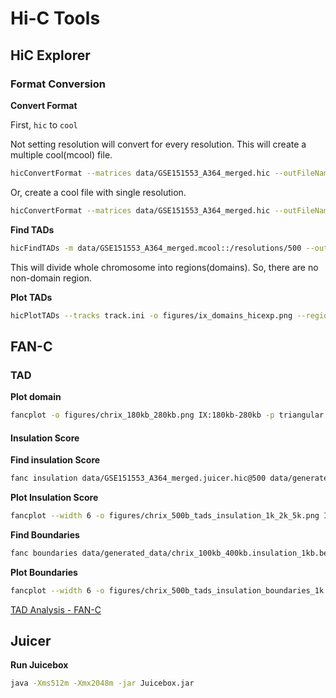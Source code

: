 # Hi-C Tools

## HiC Explorer

### Format Conversion

**Convert Format**

First, `hic` to `cool`

Not setting resolution will convert for every resolution. This will create a multiple cool(mcool) file.

```sh
hicConvertFormat --matrices data/GSE151553_A364_merged.hic --outFileName data/GSE151553_A364_merged.mcool --inputFormat hic --outputFormat cool
```

Or, create a cool file with single resolution. 

```sh
hicConvertFormat --matrices data/GSE151553_A364_merged.hic --outFileName data/GSE151553_A364_merged.cool --inputFormat hic --outputFormat cool --resolutions 500
```

**Find TADs**

```sh
hicFindTADs -m data/GSE151553_A364_merged.mcool::/resolutions/500 --outPrefix data/generated_data/IX_res_500_min2000_max5000_step1000_thres0.05_delta0.01_fdr --chromosomes IX --minDepth 2000 --maxDepth 5000 --step 1000 --thresholdComparisons 0.05  --delta 0.01 --correctForMultipleTesting fdr -p 64
```

This will divide whole chromosome into regions(domains). So, there are no non-domain region.

**Plot TADs**

```sh
hicPlotTADs --tracks track.ini -o figures/ix_domains_hicexp.png --region chrIX:1-434000
```

## FAN-C

### TAD

**Plot domain**

```sh
fancplot -o figures/chrix_180kb_280kb.png IX:180kb-280kb -p triangular data/GSE151553_A364_merged.juicer.hic@800 -m 50000 -vmin 0 -vmax 50
```

#### Insulation Score

**Find insulation Score**

```sh
fanc insulation data/GSE151553_A364_merged.juicer.hic@500 data/generated_data/chrix_100kb_400kb.insulation -r IX:100kb-400kb -o bed -w 1000 2000 5000 10000 25000
```

**Plot Insulation Score**

```sh
fancplot --width 6 -o figures/chrix_500b_tads_insulation_1k_2k_5k.png IX:100kb-400kb -p triangular data/GSE151553_A364_merged.juicer.hic@500 -m 50000 -vmin 0 -vmax 50 -p line data/generated_data/chrix_100kb_400kb.insulation_1kb.bed data/generated_data/chrix_100kb_400kb.insulation_2kb.bed data/generated_data/chrix_100kb_400kb.insulation_5kb.bed -l "1kb" "2kb" "5kb"
```

**Find Boundaries**

```sh
fanc boundaries data/generated_data/chrix_100kb_400kb.insulation_1kb.bed data/generated_data/chrix_100kb_400kb.insulation_1kb_boundaries
```

**Plot Boundaries**

```sh
fancplot --width 6 -o figures/chrix_500b_tads_insulation_boundaries_1k.png IX:100kb-400kb -p triangular data/GSE151553_A364_merged.juicer.hic@500 -m 50000 -vmin 0 -vmax 50 -p line data/generated_data/chrix_100kb_400kb.insulation_1kb.bed -l "1kb" -p bar data/generated_data/chrix_100kb_400kb.insulation_1kb_boundaries
```

[TAD Analysis - FAN-C](https://vaquerizaslab.github.io/fanc/fanc-executable/fanc-analyse-hic/domains.html)

## Juicer

**Run Juicebox**

```sh
java -Xms512m -Xmx2048m -jar Juicebox.jar
```
